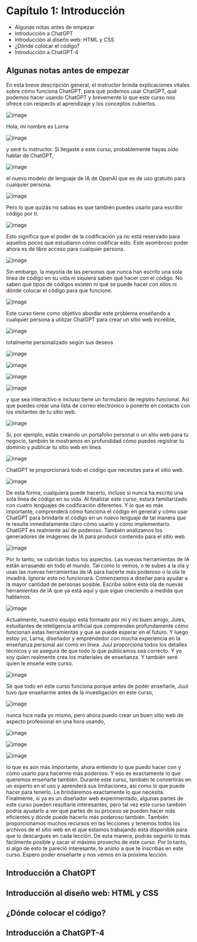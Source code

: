 # Capítulo 1: Introducción

* Algunas notas antes de empezar
* Introducción a ChatGPT
* Introducción al diseño web: HTML y CSS
* ¿Dónde colocar el código?
* Introducción a ChatGPT-4

## Algunas notas antes de empezar

En esta breve descripción general, el instructor brinda explicaciones vitales sobre cómo funciona ChatGPT, para qué podemos usar ChatGPT, qué podemos hacer usando ChatGPT y brevemente lo que este curso nos ofrece con respecto al aprendizaje y los conceptos cubiertos.

![image](https://github.com/user-attachments/assets/af02ec6b-d9af-4e16-b1b3-d15c17081626)

Hola, mi nombre es Lorna 

![image](https://github.com/user-attachments/assets/3ab3ca87-cbcd-4ecf-9ec3-6c48bdb78982)

y seré tu instructor. Si llegaste a este curso, probablemente hayas oído hablar de ChatGPT, 

![image](https://github.com/user-attachments/assets/845769bf-0830-43ae-bcc1-7804e2f53c16)

el nuevo modelo de lenguaje de IA de OpenAI que es de uso gratuito para cualquier persona. 

![image](https://github.com/user-attachments/assets/3f139fea-645d-48e0-a887-b5958fedaea7)

Pero lo que quizás no sabías es que también puedes usarlo para escribir código por ti. 

![image](https://github.com/user-attachments/assets/3ddcd87b-0991-42ff-8aff-9734e7bafa01)

Esto significa que el poder de la codificación ya no está reservado para aquellos pocos que estudiaron cómo codificar esto. Este asombroso poder ahora es de libre acceso para cualquier persona.

![image](https://github.com/user-attachments/assets/5990594d-5484-4aff-bc0f-07191b8f41e5)

Sin embargo, la mayoría de las personas que nunca han escrito una sola línea de código en su vida ni siquiera saben qué hacer con el código. No saben qué tipos de códigos existen ni qué se puede hacer con ellos ni dónde colocar el código para que funcione.

![image](https://github.com/user-attachments/assets/08e2041a-f7d9-4b34-bd5d-6adf06b62538)

Este curso tiene como objetivo abordar este problema enseñando a cualquier persona a utilizar ChatGPT para crear un sitio web increíble, 

![image](https://github.com/user-attachments/assets/17d27b60-a0ba-4b29-8b83-cec82d7acee4)

totalmente personalizado según sus deseos 

![image](https://github.com/user-attachments/assets/d2594a04-0adb-41ee-aaa5-8c27fe4555f5)

![image](https://github.com/user-attachments/assets/cacdb45f-533c-4eb7-b43d-026f79e3f0de)

![image](https://github.com/user-attachments/assets/450c5486-69e6-4a1f-bf3d-e1a497182e39)

![image](https://github.com/user-attachments/assets/14185b5b-9b0c-4a9f-b5cc-98f5fb2db761)



y que sea interactivo e incluso tiene un formulario de registro funcional. Así que puedes crear una lista de correo electrónico o ponerte en contacto con los visitantes de tu sitio web. 

![image](https://github.com/user-attachments/assets/4813b583-b058-4947-8a57-cf7240107c18)


Si, por ejemplo, estás creando un portafolio personal o un sitio web para tu negocio, también te mostramos en profundidad cómo puedes registrar tu dominio y publicar tu sitio web en línea. 

![image](https://github.com/user-attachments/assets/5fecea69-a0b4-4b23-8aa6-089a51af7cf1)

ChatGPT te proporcionará todo el código que necesitas para el sitio web.

![image](https://github.com/user-attachments/assets/c6d37157-8cd3-4802-bdc8-c3b1bc15d701)


De esta forma, cualquiera puede hacerlo, incluso si nunca ha escrito una sola línea de código en su vida. Al finalizar este curso, estará familiarizado con cuatro lenguajes de codificación diferentes. Y lo que es más importante, comprenderá cómo funciona el código en general y cómo usar ChatGPT para brindarle el código en un nuevo lenguaje de tal manera que le resulte inmediatamente claro cómo usarlo y cómo implementarlo. ChatGPT es realmente así de poderoso. También analizamos los generadores de imágenes de IA para producir contenido para el sitio web. 

![image](https://github.com/user-attachments/assets/7e733711-c2dc-4b3c-9b85-9408f5f48edc)

Por lo tanto, se cubrirán todos los aspectos. Las nuevas herramientas de IA están arrasando en todo el mundo. Tal como lo vemos, o te subes a la ola y usas las nuevas herramientas de IA para hacerte más poderoso o la ola te invadirá. Ignorar esto no funcionará. Comenzamos a diseñar para ayudar a la mayor cantidad de personas posible. Escribe sobre esta ola de nuevas herramientas de IA que ya está aquí y que sigue creciendo a medida que hablamos. 

![image](https://github.com/user-attachments/assets/4e4ff63c-a119-4263-acb6-4c759677cebd)

Actualmente, nuestro equipo está formado por mí y mi buen amigo, Jules, estudiantes de inteligencia artificial que comprenden profundamente cómo funcionan estas herramientas y qué se puede esperar en el futuro. Y luego estoy yo, Larna, diseñador y emprendedor con mucha experiencia en la enseñanza personal así como en línea. Juul proporciona todos los detalles técnicos y se asegura de que todo lo que publicamos sea correcto. Y yo soy quien realmente crea los materiales de enseñanza. Y también seré quien le enseñe este curso. 

![image](https://github.com/user-attachments/assets/a5dd7717-ab20-4710-b492-a3ca36335026)

Sé que todo en este curso funciona porque antes de poder enseñarle, Juul tuvo que enseñarme antes de la investigación en este curso, 

![image](https://github.com/user-attachments/assets/c0d286d5-8e44-4fea-a9cd-36b40c31f417)


nunca hice nada yo mismo, pero ahora puedo crear un buen sitio web de aspecto profesional en una hora usando, 

![image](https://github.com/user-attachments/assets/91170c5c-6f49-4d9b-abff-e346c013e4c5)

![image](https://github.com/user-attachments/assets/9017f315-c888-4650-976e-5786cce06220)

![image](https://github.com/user-attachments/assets/c4b946e2-7786-4552-9cdd-b6f9b3ce9c15)




lo que es aún más importante, ahora entiendo lo que puedo hacer con y cómo usarlo para hacerme más poderoso. Y eso es exactamente lo que queremos enseñarte también. Durante este curso, también te convertirás en un experto en el uso y aprenderá sus limitaciones, así como lo que puede hacer para tenerlo. Le brindaremos exactamente lo que necesita. Finalmente, si ya es un diseñador web experimentado, algunas partes de este curso pueden resultarle interesantes, pero tal vez este curso también podría ayudarlo a ver qué partes de su proceso se pueden hacer más eficientes y dónde puede hacerlo más poderoso también. También proporcionamos muchos recursos en las lecciones y tenemos todos los archivos de el sitio web en el que estamos trabajando está disponible para que lo descargues en cada lección. De esta manera, podrás seguirlo lo más fácilmente posible y sacar el máximo provecho de este curso. Por lo tanto, si algo de esto te pareció interesante, te animo a que te inscribas en este curso. Espero poder enseñarte y nos vemos en la próxima lección.



## Introducción a ChatGPT

## Introducción al diseño web: HTML y CSS

## ¿Dónde colocar el código?

## Introducción a ChatGPT-4
